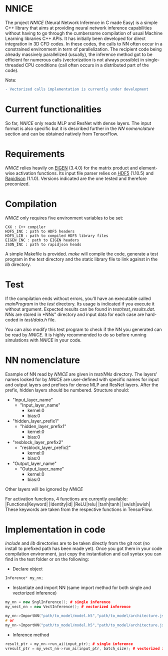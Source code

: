NNICE
=======

The project *NNICE* (Neural Network Inference in C made Easy) is a simple C++ library that aims at providing neural network inference capabilities without having to go through the cumbersome compilation of usual Machine Learning libraries C++ APIs. It has initially been developed for direct integration in 3D CFD codes. In these codes, the calls to NN often occur in a constrained environment in term of parallelization. The recipient code being already massively parallelized (usually), the inference method got to be efficient for numerous calls (vectorization is not always possible) in single-threaded CPU conditions (call often occurs in a distributed part of the code).

Note:
```diff
- Vectorized calls implementation is currently under development
```

# Current functionalities
So far, *NNICE* only reads MLP and ResNet with dense layers. The input format is also specific but it is described further in the *NN nomenclature* section and can be obtained natively from TensorFlow.

# Requirements
*NNICE* relies heavily on [EIGEN](https://gitlab.com/libeigen/eigen/-/releases/3.4.0) (3.4.0) for the matrix product and element-wise activation functions. Its input file parser relies on [HDF5](https://github.com/HDFGroup/hdf5) (1.10.5) and [Rapidjson](https://github.com/Tencent/rapidjson) (1.1.0). Versions indicated are the one tested and therefore preconized.

# Compilation
*NNICE* only requires five environment variables to be set:
```
CXX : C++ compiler
HDF5_INC : path to HDF5 headers
HDF5_LIB : path to compiled HDF5 library files
EIGEN_INC : path to EIGEN headers
JSON_INC : path to rapidjson heads
```

A simple Makefile is provided. *make* will compile the code, generate a test program in the *test* directory and the static library file to link against in the *lib* directory.

# Test
If the compilation ends without errors, you'll have an executable called *mainProgram* in the *test* directory. Its usage is indicated if you execute it without argument. Expected results can be found in *test/test_results.dat*. NNs are stored in *NNs" directory and input data for each case are hard-coded in *test/data.h* file.

You can also modify this test program to check if the NN you generated can be read by *NNICE*. It is highly recommended to do so before running simulations with *NNICE* in your code.

# NN nomenclature
Example of NN read by *NNICE* are given in *test/NNs* directory. The layers' names looked for by *NNICE* are user-defined with specific names for input and output layers and prefixes for dense MLP and ResNet layers. After the prefix, hidden layers should be numbered. Structure should:
+ "Input_layer_name"
  + "Input_layer_name"
    + kernel:0
    + bias:0
+ "hidden_layer_prefix1"
  + "hidden_layer_prefix1"
    + kernel:0
    + bias:0
+ "resblock_layer_prefix2"
  + "resblock_layer_prefix2"
    + kernel:0
    + bias:0
+ "Output_layer_name"
  + "Output_layer_name"
    + kernel:0
    + bias:0

Other layers will be ignored by *NNICE*

For activation functions, 4 functions are currently available:
|Functions|Keyword|
|Identity|id|
|ReLU|relu|
|tanh|tanh|
|swish|swish|
These keywords are taken from the respective functions in TensorFlow.

# Implementation in code
*include* and *lib* directories are to be taken directly from the git root (no install to prefixed path has been made yet). Once you got them in your code compilation environment, just copy the instantiation and call syntax you can find in the test folder or on the following:

+ Declare object
```cpp
Inference* my_nn;
```
+ Instantiate and import NN (same import method for both single and vectorized inference)
```cpp
my_nn = new SnglInference(); # single inference
my_vect_nn = new VectInference(); # vectorized inference

my_nn->ImportNN("path/to_model/model.h5","path/to_model/architecture.json");
# or
my_nn->ImportNN("path/to_model/model.h5","path/to_model/architecture.json", "input_layer_name", "hidden_layer_prefix", "resblock_layer_prefix", "output_layer_name");
```
+ Inference method
```cpp
result_ptr = my_nn->run_ai(input_ptr); # single inference
vresult_ptr = my_vect_nn->run_ai(input_ptr, batch_size); # vectorized inference
```
